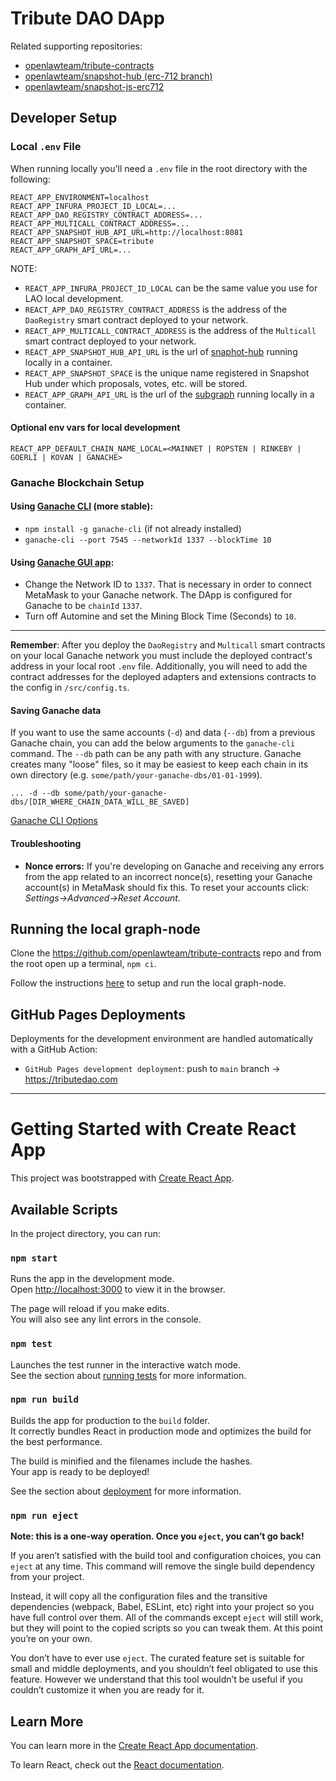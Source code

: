 # Tribute DAO DApp

Related supporting repositories:

- [openlawteam/tribute-contracts](https://github.com/openlawteam/tribute-contracts)
- [openlawteam/snapshot-hub (erc-712 branch)](https://github.com/openlawteam/snapshot-hub/tree/erc-712)
- [openlawteam/snapshot-js-erc712](https://github.com/openlawteam/snapshot-js-erc712)

## Developer Setup

### Local `.env` File

When running locally you'll need a `.env` file in the root directory with the following:

```
REACT_APP_ENVIRONMENT=localhost
REACT_APP_INFURA_PROJECT_ID_LOCAL=...
REACT_APP_DAO_REGISTRY_CONTRACT_ADDRESS=...
REACT_APP_MULTICALL_CONTRACT_ADDRESS=...
REACT_APP_SNAPSHOT_HUB_API_URL=http://localhost:8081
REACT_APP_SNAPSHOT_SPACE=tribute
REACT_APP_GRAPH_API_URL=...
```

NOTE:

- `REACT_APP_INFURA_PROJECT_ID_LOCAL` can be the same value you use for LAO local development.
- `REACT_APP_DAO_REGISTRY_CONTRACT_ADDRESS` is the address of the `DaoRegistry` smart contract deployed to your network.
- `REACT_APP_MULTICALL_CONTRACT_ADDRESS` is the address of the `Multicall` smart contract deployed to your network.
- `REACT_APP_SNAPSHOT_HUB_API_URL` is the url of [snaphot-hub](https://github.com/openlawteam/snapshot-hub/tree/erc-712) running locally in a container.
- `REACT_APP_SNAPSHOT_SPACE` is the unique name registered in Snapshot Hub under which proposals, votes, etc. will be stored.
- `REACT_APP_GRAPH_API_URL` is the url of the [subgraph](#running-the-local-graph-node) running locally in a container.

#### Optional env vars for local development

`REACT_APP_DEFAULT_CHAIN_NAME_LOCAL=<MAINNET | ROPSTEN | RINKEBY | GOERLI | KOVAN | GANACHE>`

### Ganache Blockchain Setup

#### Using [Ganache CLI](https://github.com/trufflesuite/ganache-cli) (more stable):

- `npm install -g ganache-cli` (if not already installed)
- `ganache-cli --port 7545 --networkId 1337 --blockTime 10`

#### Using [Ganache GUI app](https://www.trufflesuite.com/ganache):

- Change the Network ID to `1337`. That is necessary in order to connect MetaMask to your Ganache network. The DApp is configured for Ganache to be `chainId` `1337`.
- Turn off Automine and set the Mining Block Time (Seconds) to `10`.

---

**Remember**: After you deploy the `DaoRegistry` and `Multicall` smart contracts on your local Ganache network you must include the deployed contract's address in your local root `.env` file. Additionally, you will need to add the contract addresses for the deployed adapters and extensions contracts to the config in `/src/config.ts`.

#### Saving Ganache data

If you want to use the same accounts (`-d`) and data (`--db`) from a previous Ganache chain, you can add the below arguments to the `ganache-cli` command. The `--db` path can be any path with any structure. Ganache creates many "loose" files, so it may be easiest to keep each chain in its own directory (e.g. `some/path/your-ganache-dbs/01-01-1999`).

`... -d --db some/path/your-ganache-dbs/[DIR_WHERE_CHAIN_DATA_WILL_BE_SAVED]`

[Ganache CLI Options](https://github.com/trufflesuite/ganache-cli#options)

#### Troubleshooting

- **Nonce errors:** If you're developing on Ganache and receiving any errors from the app related to an incorrect nonce(s), resetting your Ganache account(s) in MetaMask should fix this. To reset your accounts click: _Settings->Advanced->Reset Account_.

## Running the local graph-node

Clone the https://github.com/openlawteam/tribute-contracts repo and from the root open up a terminal, `npm ci`.

Follow the instructions [here](https://github.com/openlawteam/tribute-contracts/tree/master/docker) to setup and run the local graph-node.

## GitHub Pages Deployments

Deployments for the development environment are handled automatically with a GitHub Action:

- `GitHub Pages development deployment`: push to `main` branch -> https://tributedao.com

---

# Getting Started with Create React App

This project was bootstrapped with [Create React App](https://github.com/facebook/create-react-app).

## Available Scripts

In the project directory, you can run:

### `npm start`

Runs the app in the development mode.\
Open [http://localhost:3000](http://localhost:3000) to view it in the browser.

The page will reload if you make edits.\
You will also see any lint errors in the console.

### `npm test`

Launches the test runner in the interactive watch mode.\
See the section about [running tests](https://facebook.github.io/create-react-app/docs/running-tests) for more information.

### `npm run build`

Builds the app for production to the `build` folder.\
It correctly bundles React in production mode and optimizes the build for the best performance.

The build is minified and the filenames include the hashes.\
Your app is ready to be deployed!

See the section about [deployment](https://facebook.github.io/create-react-app/docs/deployment) for more information.

### `npm run eject`

**Note: this is a one-way operation. Once you `eject`, you can’t go back!**

If you aren’t satisfied with the build tool and configuration choices, you can `eject` at any time. This command will remove the single build dependency from your project.

Instead, it will copy all the configuration files and the transitive dependencies (webpack, Babel, ESLint, etc) right into your project so you have full control over them. All of the commands except `eject` will still work, but they will point to the copied scripts so you can tweak them. At this point you’re on your own.

You don’t have to ever use `eject`. The curated feature set is suitable for small and middle deployments, and you shouldn’t feel obligated to use this feature. However we understand that this tool wouldn’t be useful if you couldn’t customize it when you are ready for it.

## Learn More

You can learn more in the [Create React App documentation](https://facebook.github.io/create-react-app/docs/getting-started).

To learn React, check out the [React documentation](https://reactjs.org/).

